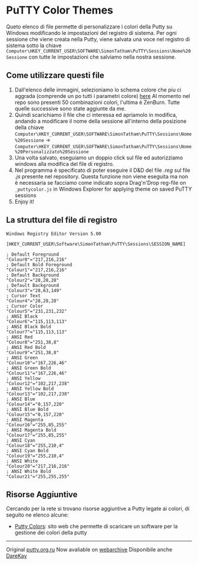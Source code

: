 # PuTTY Color Themes
Queto elenco di file permette di personalizzare i colori della Putty su Windows modificando le impostazioni del registro di sistema.
Per ogni sessione che viene creata nella Putty, viene salvata una voce nel registro di sistema sotto la chiave
`Computer\HKEY_CURRENT_USER\SOFTWARE\SimonTatham\PuTTY\Sessions\Nome%20Sessione`
con tutte le impostazioni che salviamo nella nostra sessione.

## Come utilizzare questi file
1. Dall'elenco delle immagini, selezioniamo lo schema colore che piu ci aggrada (comprende un po tutti i parametri colore) [here](images/readme.md)
    Al momento nel repo sono presenti 50 combinazioni colori, l'ultima è ZenBurn. Tutte quelle successive sono state aggiunte da me.
2. Quindi scarichiamo il file che ci interessa ed apriamolo in modifica, andando a modificare il nome della sessione all'interno della posizione della chiave
    `Computer\HKEY_CURRENT_USER\SOFTWARE\SimonTatham\PuTTY\Sessions\Nome%20Sessione` -> `Computer\HKEY_CURRENT_USER\SOFTWARE\SimonTatham\PuTTY\Sessions\Nome%20Personalizzato%20Sessione` 
3. Una volta salvato, eseguiamo un doppio click sul file ed autorizziamo windows alla modifica del file di registro.
4. Nel programma è specificato di poter eseguire il D&D del file _.reg_ sul file _.js_ presente nel repository. Questa funzione non viene eseguita ma non è necessaria se facciamo come indicato sopra
    Drag'n'Drop reg-file on `_puttycolor.js` in Windows Explorer for applying theme on saved PuTTY sessions
5. Enjoy it!

## La struttura del file di registro
```
Windows Registry Editor Version 5.00

[HKEY_CURRENT_USER\Software\SimonTatham\PuTTY\Sessions\SESSION_NAME]

; Default Foreground
"Colour0"="217,216,216"
; Default Bold Foreground
"Colour1"="217,216,216"
; Default Background
"Colour2"="28,28,28"
; Default Background
"Colour3"="28,63,149"
; Cursor Text
"Colour4"="28,28,28"
; Cursor Color
"Colour5"="231,231,232"
; ANSI Black
"Colour6"="115,113,113"
; ANSI Black Bold
"Colour7"="115,113,113"
; ANSI Red
"Colour8"="251,38,8"
; ANSI Red Bold
"Colour9"="251,38,8"
; ANSI Green
"Colour10"="167,226,46"
; ANSI Green Bold
"Colour11"="167,226,46"
; ANSI Yellow
"Colour12"="102,217,238"
; ANSI Yellow Bold
"Colour13"="102,217,238"
; ANSI Blue
"Colour14"="0,157,220"
; ANSI Blue Bold
"Colour15"="0,157,220"
; ANSI Magenta
"Colour16"="255,85,255"
; ANSI Magenta Bold
"Colour17"="255,85,255"
; ANSI Cyan
"Colour18"="255,210,4"
; ANSI Cyan Bold
"Colour19"="255,210,4"
; ANSI White
"Colour20"="217,216,216"
; ANSI White Bold
"Colour21"="255,255,255"
```
## Risorse Aggiuntive
Cercando per la rete si trovano risorse aggiuntive a Putty legate ai colori, di seguito ne elenco alcune:
- [Putty Colors](https://puttycolors.com/): sito web che permette di scaricare un software per la gestione dei colori della putty


----
Original [putty.org.ru](http://putty.org.ru/themes/index.html)
Now avaliable on [webarchive]( https://web.archive.org/web/20151122030926/http://putty.org.ru:80/themes/index.html)
Disponibile anche [DareKay](https://darekkay.com/blog/my-putty-color-scheme/)

